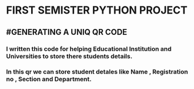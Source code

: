 <h1>FIRST SEMISTER PYTHON PROJECT</h1>
<h2>#GENERATING A UNIQ QR CODE</h2>
<h3>I written this code for helping Educational Institution and Universities to store there students details.</h3>
<h3>In this qr we can store student detales like Name , Registration no , Section and Department.</h3>
